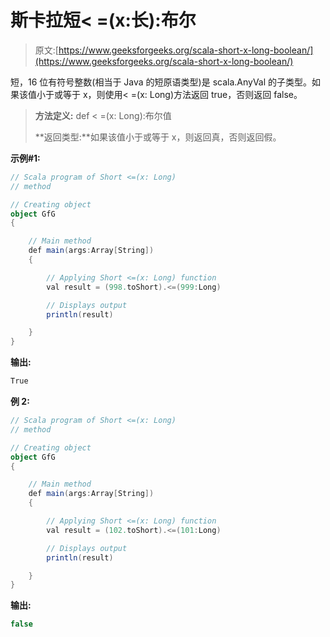 # 斯卡拉短< =(x:长):布尔

> 原文:[https://www.geeksforgeeks.org/scala-short-x-long-boolean/](https://www.geeksforgeeks.org/scala-short-x-long-boolean/)

短，16 位有符号整数(相当于 Java 的短原语类型)是 scala.AnyVal 的子类型。如果该值小于或等于 x，则使用< =(x: Long)方法返回 true，否则返回 false。

> **方法定义:** def < =(x: Long):布尔值
> 
> **返回类型:**如果该值小于或等于 x，则返回真，否则返回假。

**示例#1:**

```scala
// Scala program of Short <=(x: Long) 
// method 

// Creating object 
object GfG 
{ 

    // Main method 
    def main(args:Array[String]) 
    { 

        // Applying Short <=(x: Long) function 
        val result = (998.toShort).<=(999:Long)

        // Displays output 
        println(result) 

    } 
} 
```

**输出:**

```scala
True

```

**例 2:**

```scala
// Scala program of Short <=(x: Long) 
// method 

// Creating object 
object GfG 
{ 

    // Main method 
    def main(args:Array[String]) 
    { 

        // Applying Short <=(x: Long) function 
        val result = (102.toShort).<=(101:Long)

        // Displays output 
        println(result) 

    } 
} 
```

**输出:**

```scala
false

```